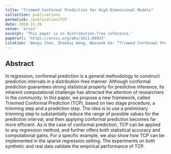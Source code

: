 ```yaml
---
title: "Trimmed Conformal Prediction for High-Dimensional Models"
collection: publications
permalink: /publication/TCP
date: 2016-11-29
venue: 'arxiv'
excerpt: 'This paper is on distribution-free inference.'
paperurl: 'https://arxiv.org/abs/1611.09933'
citation: 'Wenyu Chen, Zhaokai Wang, Wooseok Ha: “Trimmed Conformal Prediction for High-Dimensional Models”, 2016. arXiv:1611.09933'
---
```

## Abstract

In regression, conformal prediction is a general methodology to construct prediction intervals in a distribution-free manner. Although conformal prediction guarantees strong statistical property for predictive inference, its inherent computational challenge has attracted the attention of researchers in the community. In this paper, we propose a new framework, called Trimmed Conformal Prediction (TCP), based on two stage procedure, a trimming step and a prediction step. The idea is to use a preliminary trimming step to substantially reduce the range of possible values for the prediction interval, and then applying conformal prediction becomes far more efficient. As is the case of conformal prediction, TCP can be applied to any regression method, and further offers both statistical accuracy and computational gains. For a specific example, we also show how TCP can be implemented in the sparse regression setting. The experiments on both synthetic and real data validate the empirical performance of TCP.